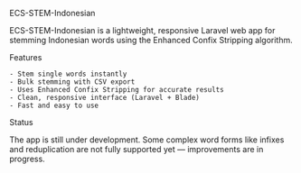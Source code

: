 ECS-STEM-Indonesian

ECS-STEM-Indonesian is a lightweight, responsive Laravel web app for stemming Indonesian words using the Enhanced Confix Stripping algorithm.

Features

    - Stem single words instantly
    - Bulk stemming with CSV export
    - Uses Enhanced Confix Stripping for accurate results
    - Clean, responsive interface (Laravel + Blade)
    - Fast and easy to use

Status

The app is still under development. Some complex word forms like infixes and reduplication are not fully supported yet — improvements are in progress.